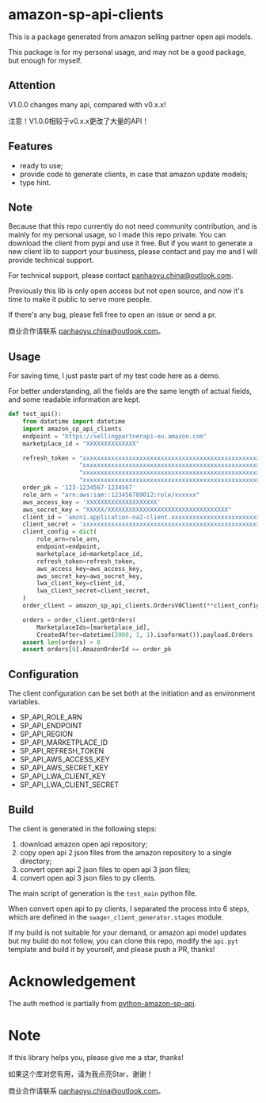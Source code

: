 # amazon-sp-api-clients

This is a package generated from amazon selling partner open api models.

This package is for my personal usage, and may not be a good package,
but enough for myself.

## Attention

V1.0.0 changes many api, compared with v0.x.x!

注意！V1.0.0相较于v0.x.x更改了大量的API！

## Features

* ready to use;
* provide code to generate clients, in case that amazon update models;
* type hint.

## Note

Because that this repo currently do not need community contribution,
and is mainly for my personal usage,
so I made this repo private.
You can download the client from pypi and use it free.
But if you want to generate a new client lib to support your business,
please contact and pay me and I will provide technical support. 

For technical support, please contact [panhaoyu.china@outlook.com](mailto:panhaoyu.china@outlook.com).

Previously this lib is only open access but not open source, and now it's time to make it public to serve more people.

If there's any bug, please fell free to open an issue or send a pr. 

商业合作请联系 [panhaoyu.china@outlook.com](mailto:panhaoyu.china@outlook.com)。

## Usage

For saving time, I just paste part of my test code here as a demo.

For better understanding, all the fields are the same length of actual fields,
and some readable information are kept.

```python
def test_api():
    from datetime import datetime
    import amazon_sp_api_clients
    endpoint = "https://sellingpartnerapi-eu.amazon.com"
    marketplace_id = "XXXXXXXXXXXXXX"

    refresh_token = "xxxxxxxxxxxxxxxxxxxxxxxxxxxxxxxxxxxxxxxxxxxxxxxxxxxxxxxxxxxxxxxxxxxxxxxxxxxxxxxxxxx" \
                    "xxxxxxxxxxxxxxxxxxxxxxxxxxxxxxxxxxxxxxxxxxxxxxxxxxxxxxxxxxxxxxxxxxxxxxxxxxxxxxxxxxx" \
                    "xxxxxxxxxxxxxxxxxxxxxxxxxxxxxxxxxxxxxxxxxxxxxxxxxxxxxxxxxxxxxxxxxxxxxxxxxxxxxxxxxxx" \
                    "xxxxxxxxxxxxxxxxxxxxxxxxxxxxxxxxxxxxxxxxxxxxxxxxxxxxxxxxxxxxxxxxxxxxxxxxxxxxxxxxxxx"
    order_pk = '123-1234567-1234567'
    role_arn = "arn:aws:iam::123456789012:role/xxxxxx"
    aws_access_key = 'XXXXXXXXXXXXXXXXXXXX'
    aws_secret_key = "XXXXX/XXXXXXXXXXXXXXXXXXXXXXXXXXXXXXXXXX"
    client_id = 'amzn1.application-oa2-client.xxxxxxxxxxxxxxxxxxxxxxxxxxxxxxxx'
    client_secret = 'xxxxxxxxxxxxxxxxxxxxxxxxxxxxxxxxxxxxxxxxxxxxxxxxxxxxxxxxxxxxxxxx'
    client_config = dict(
        role_arn=role_arn,
        endpoint=endpoint,
        marketplace_id=marketplace_id,
        refresh_token=refresh_token,
        aws_access_key=aws_access_key,
        aws_secret_key=aws_secret_key,
        lwa_client_key=client_id,
        lwa_client_secret=client_secret,
    )
    order_client = amazon_sp_api_clients.OrdersV0Client(**client_config, use_cache=True)

    orders = order_client.getOrders(
        MarketplaceIds=[marketplace_id],
        CreatedAfter=datetime(2000, 1, 1).isoformat()).payload.Orders
    assert len(orders) > 0
    assert orders[0].AmazonOrderId == order_pk

```

## Configuration

The client configuration can be set both at the initiation and as environment variables.

* SP_API_ROLE_ARN
* SP_API_ENDPOINT
* SP_API_REGION
* SP_API_MARKETPLACE_ID
* SP_API_REFRESH_TOKEN
* SP_API_AWS_ACCESS_KEY
* SP_API_AWS_SECRET_KEY
* SP_API_LWA_CLIENT_KEY
* SP_API_LWA_CLIENT_SECRET

## Build

The client is generated in the following steps:

1. download amazon open api repository;
1. copy open api 2 json files from the amazon repository to a single directory;
1. convert open api 2 json files to open api 3 json files;
1. convert open api 3 json files to py clients.

The main script of generation is the `test_main` python file.

When convert open api to py clients,
I separated the process into 6 steps,
which are defined in the `swager_client_generator.stages` module.

If my build is not suitable for your demand,
or amazon api model updates but my build do not follow,
you can clone this repo, modify the `api.pyt` template and build it by yourself,
and please push a PR, thanks!

# Acknowledgement

The auth method is partially from
[python-amazon-sp-api](https://github.com/saleweaver/python-amazon-sp-api).

# Note

If this library helps you, please give me a star, thanks!

如果这个库对您有用，请为我点亮Star，谢谢！

商业合作请联系 [panhaoyu.china@outlook.com](mailto:panhaoyu.china@outlook.com)。
